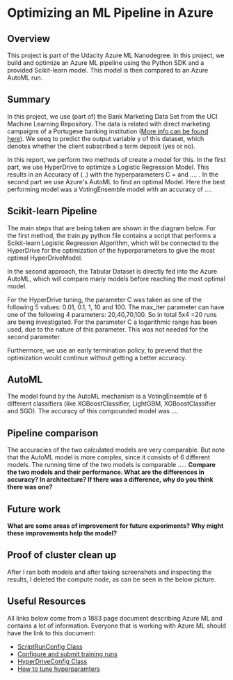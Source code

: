 # Optimizing an ML Pipeline in Azure

## Overview
This project is part of the Udacity Azure ML Nanodegree.
In this project, we build and optimize an Azure ML pipeline using the Python SDK and a provided Scikit-learn model.
This model is then compared to an Azure AutoML run.

## Summary
In this project, we use (part of) the Bank Marketing Data Set from the UCI Machine Learning Repository. The data is related with direct marketing campaigns of a Portugese banking institution ([More info can be found here](https://archive.ics.uci.edu/ml/datasets/Bank+Marketing)). We seeq to predict the output variable y of this dataset, which denotes whether the client subscribed a term deposit (yes or no).

In this report, we perform two methods of create a model for this. In the first part, we use HyperDrive to optimize a Logistic Regression Model. This results in an Accuracy of (..) with the hyperparameters C = and .... . In the second part we use Azure's AutoML to find an optimal Model. Here the best performing model was a VotingEnsemble model with an accuracy of ....

## Scikit-learn Pipeline

The main steps that are being taken are shown in the diagram below. For the first method, the train.py python file contains a script that performs a Scikit-learn Logistic Regression Algorithm, which will be connected to the HyperDrive for the optimization of the hyperparameters to give the most optimal HyperDriveModel. 

In the second approach, the Tabular Dataset is directly fed into the Azure AutoML, which will compare many models before reaching the most optimal model.

For the HyperDrive tuning, the parameter C was taken as one of the following 5 values: 0.01, 0.1, 1, 10 and 100. The max_iter parameter can have one of the following 4 parameters: 20,40,70,100. So in total 5x4 =20 runs are being investigated. For the parameter C a logarithmic range has been used, due to the nature of this parameter. This was not needed for the second parameter.

Furthermore, we use an early termination policy, to prevend that the optimization would continue without getting a better accuracy.

## AutoML

The model found by the AutoML mechanism is a VotingEnsemble of 6 different classifiers (like XGBoostClassifier, LightGBM, XGBoostClassifier and SGD). The accuracy of this compounded model was ....


## Pipeline comparison

The accuracies of the two calculated models are very comparable. But note that the AutoML model is more complex, since it consists of 6 different models.  The running time of the two models is comparable .....
**Compare the two models and their performance. What are the differences in accuracy? In architecture? If there was a difference, why do you think there was one?**

## Future work
**What are some areas of improvement for future experiments? Why might these improvements help the model?**

## Proof of cluster clean up
After I ran both models and after taking screenshots and inspecting the results, I deleted the compute node, as can be seen in the below picture.

## Useful Resources
All links below come from a 1883 page document describing Azure ML and contains a lot of information. Everyone that is working with Azure ML should have the link to this document:
- [ScriptRunConfig Class](https://docs.microsoft.com/en-us/python/api/azureml-core/azureml.core.scriptrunconfig?view=azure-ml-py)
- [Configure and submit training runs](https://docs.microsoft.com/en-us/azure/machine-learning/how-to-set-up-training-targets)
- [HyperDriveConfig Class](https://docs.microsoft.com/en-us/python/api/azureml-train-core/azureml.train.hyperdrive.hyperdriveconfig?view=azure-ml-py)
- [How to tune hyperparamters](https://docs.microsoft.com/en-us/azure/machine-learning/how-to-tune-hyperparameters)
